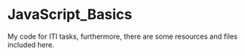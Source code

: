 # JavaScript_Basics
My code for ITI tasks, furthermore, there are some resources and files included here. 

